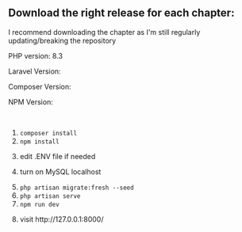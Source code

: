 <h2>Download the right release for each chapter:</h2>
<p>I recommend downloading the chapter as I'm still regularly updating/breaking the repository</p>

<p>PHP version: 8.3</p>
<p>Laravel Version: </p>
<p>Composer Version: </p>
<p>NPM Version: </p>

<br>

1. <code>composer install</code>
2. <code>npm install</code>
3. <p>edit .ENV file if needed</p>
4. <p>turn on MySQL localhost</p>
5. <code>php artisan migrate:fresh --seed</code>
6. <code>php artisan serve</code>
7. <code>npm run dev</code>
8. <p>visit http://127.0.0.1:8000/</p>
